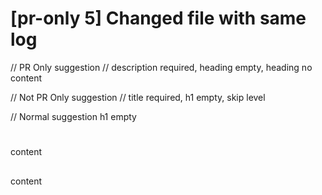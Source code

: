 # [pr-only 5] Changed file with same log

// PR Only suggestion
// description required, heading empty, heading no content

// Not PR Only suggestion
// title required, h1 empty, skip level

// Normal suggestion h1 empty
# 
content

## 
content
